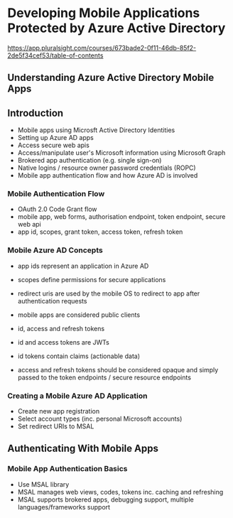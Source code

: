 # Developing Mobile Applications Protected by Azure Active Directory
https://app.pluralsight.com/courses/673bade2-0f11-46db-85f2-2de5f34cef53/table-of-contents

## Understanding Azure Active Directory Mobile Apps
## Introduction
- Mobile apps using Microsft Active Directory Identities
- Setting up Azure AD apps
- Access secure web apis
- Access/manipulate user's Microsoft information using Microsoft Graph
- Brokered app authentication (e.g. single sign-on)
- Native logins / resource owner password credentials (ROPC)
- Mobile app authentication flow and how Azure AD is involved

### Mobile Authentication Flow
- OAuth 2.0 Code Grant flow
- mobile app, web forms, authorisation endpoint, token endpoint, secure web api
- app id, scopes, grant token, access token, refresh token

### Mobile Azure AD Concepts
- app ids represent an application in Azure AD
- scopes define permissions for secure applications
- redirect uris are used by the mobile OS to redirect to app after authentication requests
- mobile apps are considered public clients

- id, access and refresh tokens
- id and access tokens are JWTs
- id tokens contain claims (actionable data)
- access and refresh tokens should be considered opaque and simply passed to the token endpoints / secure resource endpoints

### Creating a Mobile Azure AD Application
- Create new app registration
- Select account types (inc. personal Microsoft accounts)
- Set redirect URIs to MSAL

## Authenticating With Mobile Apps
### Mobile App Authentication Basics
- Use MSAL library
- MSAL manages web views, codes, tokens inc. caching and refreshing
- MSAL supports brokered apps, debugging support, multiple languages/frameworks support


